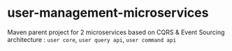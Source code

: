 # user-management-microservices
Maven parent project for 2 microservices based on CQRS & Event Sourcing architecture : 
`user core`, `user query api`, `user command api`
